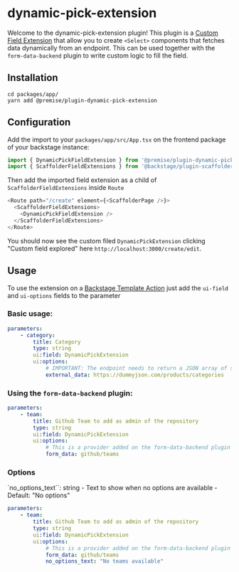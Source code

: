 # dynamic-pick-extension

Welcome to the dynamic-pick-extension plugin! This plugin is a [Custom Field Extension](https://backstage.io/docs/features/software-templates/writing-custom-field-extensions) that allow you to create `<Select>` components that fetches data dynamically from an endpoint. This can be used together with the `form-data-backend` plugin to write custom logic to fill the field.

## Installation

```
cd packages/app/
yarn add @premise/plugin-dynamic-pick-extension
```

## Configuration
Add the import to your `packages/app/src/App.tsx` on the frontend package of your backstage instance:

```js
import { DynamicPickFieldExtension } from '@premise/plugin-dynamic-pick-extension';
import { ScaffolderFieldExtensions } from '@backstage/plugin-scaffolder-react';
```

Then add the imported field extension as a child of `ScaffolderFieldExtensions` inside `Route`

```js
<Route path="/create" element={<ScaffolderPage />}>
  <ScaffolderFieldExtensions>
    <DynamicPickFieldExtension />
  </ScaffolderFieldExtensions>
</Route>
```

You should now see the custom filed `DynamicPickExtension` clicking "Custom field explored" here `http://localhost:3000/create/edit`.

## Usage
To use the extension on a [Backstage Template Action](https://backstage.io/docs/features/software-templates/writing-templates) just add the `ui-field` and `ui-options` fields to the parameter

### Basic usage:
```yaml
parameters:
    - category:
        title: Category
        type: string
        ui:field: DynamicPickExtension
        ui:options:
            # IMPORTANT: The endpoint needs to return a JSON array of strings.
            external_data: https://dummyjson.com/products/categories
```

### Using the `form-data-backend` plugin:

```yaml
parameters:
    - team:
        title: Github Team to add as admin of the repository
        type: string
        ui:field: DynamicPickExtension
        ui:options:
            # This is a provider added on the form-data-backend plugin
            form_data: github/teams
```

### Options
`no_options_text``: string
    - Text to show when no options are available
    - Default: "No options"

```yaml
parameters:
    - team:
        title: Github Team to add as admin of the repository
        type: string
        ui:field: DynamicPickExtension
        ui:options:
            # This is a provider added on the form-data-backend plugin
            form_data: github/teams
            no_options_text: "No teams available"
```
